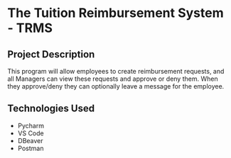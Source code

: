 # The Tuition Reimbursement System - TRMS
## Project Description
This program will allow employees to create reimbursement requests, and all Managers can view these requests and approve or deny them. When they approve/deny they can optionally leave a message for the employee.
## Technologies Used
- Pycharm 
- VS Code
- DBeaver
- Postman

